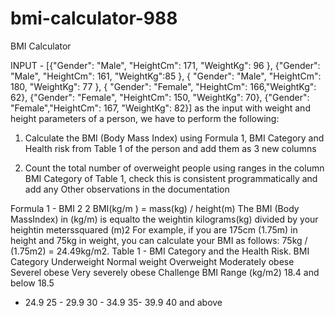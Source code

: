 # bmi-calculator-988
BMI Calculator

INPUT - [{"Gender": "Male", "HeightCm": 171, "WeightKg": 96 }, {"Gender": "Male", "HeightCm": 161,
"WeightKg":85 }, { "Gender": "Male", "HeightCm": 180, "WeightKg": 77 }, { "Gender": "Female",
"HeightCm": 166,"WeightKg": 62}, {"Gender": "Female", "HeightCm": 150, "WeightKg": 70},
{"Gender": "Female","HeightCm": 167, "WeightKg": 82}] as the input with weight and height
parameters of a person, we have to perform the following:

1) Calculate the BMI (Body Mass Index) using Formula 1, BMI Category and Health risk from
Table 1 of the person and add them as 3 new columns

2) Count the total number of overweight people using ranges in the column BMI Category of
Table 1, check this is consistent programmatically and add any Other observations in the
documentation

Formula 1 - BMI
2 2 BMI(kg/m ) = mass(kg) / height(m)
The BMI (Body MassIndex) in (kg/m) is equalto the weightin kilograms(kg) divided by your heightin
meterssquared (m)2 For example, if you are 175cm (1.75m) in height and 75kg in weight, you can
calculate your BMI as follows: 75kg / (1.75m2) = 24.49kg/m2.
Table 1 - BMI Category and the Health Risk.
BMI Category
Underweight Normal weight Overweight Moderately obese Severel obese Very severely obese
Challenge
BMI Range (kg/m2)
18.4 and below 18.5
- 24.9
25 - 29.9
30 - 34.9
35- 39.9
40 and above
